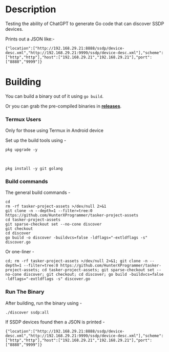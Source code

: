 # Description
Testing the ability of ChatGPT to generate Go code that can discover SSDP devices.

Prints out a JSON like:-

`{"location":["http://192.168.29.21:8888/ssdp/device-desc.xml","http://192.168.29.21:9999/ssdp/device-desc.xml"],"scheme":["http","http"],"host":["192.168.29.21","192.168.29.21"],"port":["8888","9999"]}`

# Building
You can build a binary out of it using `go build`.

Or you can grab the pre-compiled binaries in **[releases](https://github.com/HunterXProgrammer/tasker-project-assets/releases)**.

### Termux Users
Only for those using Termux in Android device

Set up the build tools using -

    pkg upgrade -y

&nbsp;

    pkg install -y git golang

### Build commands
The general build commands -

    cd
    rm -rf tasker-project-assets >/dev/null 2>&1
    git clone -n --depth=1 --filter=tree:0 https://github.com/HunterXProgrammer/tasker-project-assets
    cd tasker-project-assets
    git sparse-checkout set --no-cone discover
    git checkout
    cd discover
    go build -o discover -buildvcs=false -ldflags="-extldflags -s" discover.go

Or one-liner -

    cd; rm -rf tasker-project-assets >/dev/null 2>&1; git clone -n --depth=1 --filter=tree:0 https://github.com/HunterXProgrammer/tasker-project-assets; cd tasker-project-assets; git sparse-checkout set --no-cone discover; git checkout; cd discover; go build -buildvcs=false -ldflags="-extldflags -s" discover.go

### Run The Binary
After building, run the binary using -

    ./discover ssdp:all

If SSDP devices found then a JSON is printed -

`{"location":["http://192.168.29.21:8888/ssdp/device-desc.xml","http://192.168.29.21:9999/ssdp/device-desc.xml"],"scheme":["http","http"],"host":["192.168.29.21","192.168.29.21"],"port":["8888","9999"]}`

